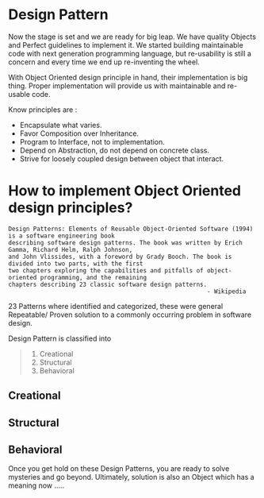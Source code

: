 # Design Pattern

Now the stage is set and we are ready for big leap. We have quality Objects and Perfect guidelines to implement it. We started building maintainable code with next generation programming language, but re-usability is still a concern and every time we end up re-inventing the wheel.

With Object Oriented design principle in hand, their implementation is big thing. Proper implementation will provide us with maintainable and re-usable code.

Know principles are :

* Encapsulate what varies.
* Favor Composition over Inheritance.
* Program to Interface, not to implementation.
* Depend on Abstraction, do not depend on concrete class.
* Strive for loosely coupled design between object that interact.


# How to implement Object Oriented design principles?


```
Design Patterns: Elements of Reusable Object-Oriented Software (1994) is a software engineering book
describing software design patterns. The book was written by Erich Gamma, Richard Helm, Ralph Johnson,
and John Vlissides, with a foreword by Grady Booch. The book is divided into two parts, with the first
two chapters exploring the capabilities and pitfalls of object-oriented programming, and the remaining
chapters describing 23 classic software design patterns.
                                                        - Wikipedia
```
23 Patterns where identified and categorized, these were general Repeatable/ Proven solution to a commonly occurring problem in software design.

Design Pattern is classified into

>1) Creational
>2) Structural
>3) Behavioral

## Creational

## Structural

## Behavioral


Once you get hold on these Design Patterns, you are ready to solve mysteries and go beyond. Ultimately, solution is also an Object which has a meaning now .....
